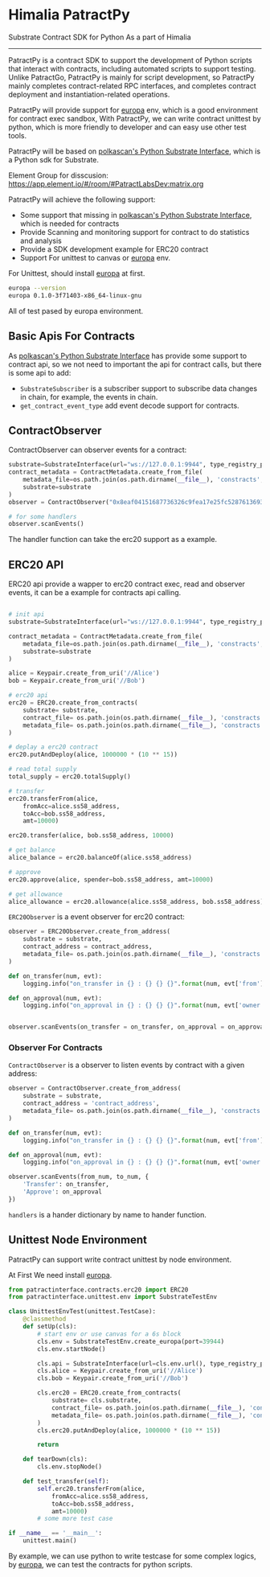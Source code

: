 # Himalia PatractPy

Substrate Contract SDK for Python As a part of Himalia

----------

PatractPy is a contract SDK to support the development of Python scripts that interact with contracts, including automated scripts to support testing. Unlike PatractGo, PatractPy is mainly for script development, so PatractPy mainly completes contract-related RPC interfaces, and completes contract deployment and instantiation-related operations.

PatractPy will provide support for [europa](https://github.com/patractlabs/europa) env, which is a good environment for contract exec sandbox,
With PatractPy, we can write contract unittest by python, which is more friendly to developer and can easy use other test tools.

PatractPy will be based on [polkascan's Python Substrate Interface](https://github.com/polkascan/py-substrate-interface), which is a Python sdk for Substrate.

Element Group for disscusion: https://app.element.io/#/room/#PatractLabsDev:matrix.org

PatractPy will achieve the following support:

- Some support that missing in [polkascan's Python Substrate Interface](https://github.com/polkascan/py-substrate-interface), which is needed for contracts
- Provide Scanning and monitoring support for contract to do statistics and analysis
- Provide a SDK development example for ERC20 contract
- Support For unittest to canvas or [europa](https://github.com/patractlabs/europa) env.

For Unittest, should install [europa](https://github.com/patractlabs/europa) at first.

```bash
europa --version
europa 0.1.0-3f71403-x86_64-linux-gnu
```

All of test pased by europa environment.

## Basic Apis For Contracts

As [polkascan's Python Substrate Interface](https://github.com/polkascan/py-substrate-interface) has provide some support to contract api, so we not need to important the api for contract calls, but there is some api to add:

- `SubstrateSubscriber` is a subscriber support to subscribe data changes in chain, for example, the events in chain.
- `get_contract_event_type` add event decode support for contracts.

## ContractObserver

ContractObserver can observer events for a contract:

```python
substrate=SubstrateInterface(url="ws://127.0.0.1:9944", type_registry_preset='canvas')
contract_metadata = ContractMetadata.create_from_file(
    metadata_file=os.path.join(os.path.dirname(__file__), 'constracts', 'ink', 'erc20.json'),
    substrate=substrate
)
observer = ContractObserver("0x8eaf04151687736326c9fea17e25fc5287613693c912909cb226aa4794f26a48", contract_metadata, substrate)

# for some handlers
observer.scanEvents()
```

The handler function can take the erc20 support as a example.

## ERC20 API

ERC20 api provide a wapper to erc20 contract exec, read and observer events, it can be a example for contracts api calling.

```python

# init api
substrate=SubstrateInterface(url="ws://127.0.0.1:9944", type_registry_preset='canvas')

contract_metadata = ContractMetadata.create_from_file(
    metadata_file=os.path.join(os.path.dirname(__file__), 'constracts', 'ink', 'erc20.json'),
    substrate=substrate
)

alice = Keypair.create_from_uri('//Alice')
bob = Keypair.create_from_uri('//Bob')

# erc20 api
erc20 = ERC20.create_from_contracts(
    substrate= substrate, 
    contract_file= os.path.join(os.path.dirname(__file__), 'constracts', 'ink', 'erc20.wasm'),
    metadata_file= os.path.join(os.path.dirname(__file__), 'constracts', 'ink', 'erc20.json')
)

# deplay a erc20 contract
erc20.putAndDeploy(alice, 1000000 * (10 ** 15))

# read total supply
total_supply = erc20.totalSupply()

# transfer
erc20.transferFrom(alice,
    fromAcc=alice.ss58_address, 
    toAcc=bob.ss58_address, 
    amt=10000)

erc20.transfer(alice, bob.ss58_address, 10000)

# get balance
alice_balance = erc20.balanceOf(alice.ss58_address)

# approve
erc20.approve(alice, spender=bob.ss58_address, amt=10000)

# get allowance
alice_allowance = erc20.allowance(alice.ss58_address, bob.ss58_address)

```

`ERC20Observer` is a event observer for erc20 contract:

```python
observer = ERC20Observer.create_from_address(
    substrate = substrate, 
    contract_address = contract_address,
    metadata_file= os.path.join(os.path.dirname(__file__), 'constracts', 'ink', 'erc20.json')
)

def on_transfer(num, evt):
    logging.info("on_transfer in {} : {} {} {}".format(num, evt['from'], evt['to'], evt['value']))

def on_approval(num, evt):
    logging.info("on_approval in {} : {} {} {}".format(num, evt['owner'], evt['spender'], evt['value']))


observer.scanEvents(on_transfer = on_transfer, on_approval = on_approval)
```

### Observer For Contracts

`ContractObserver` is a observer to listen events by contract with a given address:

```python
observer = ContractObserver.create_from_address(
    substrate = substrate, 
    contract_address = 'contract_address',
    metadata_file= os.path.join(os.path.dirname(__file__), 'constracts', 'ink', 'erc20.json')
)

def on_transfer(num, evt):
    logging.info("on_transfer in {} : {} {} {}".format(num, evt['from'], evt['to'], evt['value']))

def on_approval(num, evt):
    logging.info("on_approval in {} : {} {} {}".format(num, evt['owner'], evt['spender'], evt['value']))

observer.scanEvents(from_num, to_num, {
    'Transfer': on_transfer,
    'Approve': on_approval
})
```

`handlers` is a hander dictionary by name to hander function.

## Unittest Node Environment

PatractPy can support write contract unittest by node environment.

At First We need install [europa](https://github.com/patractlabs/europa).

```python
from patractinterface.contracts.erc20 import ERC20
from patractinterface.unittest.env import SubstrateTestEnv

class UnittestEnvTest(unittest.TestCase):
    @classmethod
    def setUp(cls):
        # start env or use canvas for a 6s block
        cls.env = SubstrateTestEnv.create_europa(port=39944)
        cls.env.startNode()

        cls.api = SubstrateInterface(url=cls.env.url(), type_registry_preset=cls.env.typ())
        cls.alice = Keypair.create_from_uri('//Alice')
        cls.bob = Keypair.create_from_uri('//Bob')

        cls.erc20 = ERC20.create_from_contracts(
            substrate= cls.substrate, 
            contract_file= os.path.join(os.path.dirname(__file__), 'constracts', 'ink', 'erc20.wasm'),
            metadata_file= os.path.join(os.path.dirname(__file__), 'constracts', 'ink', 'erc20.json')
        )
        cls.erc20.putAndDeploy(alice, 1000000 * (10 ** 15))

        return

    def tearDown(cls):
        cls.env.stopNode()

    def test_transfer(self):
        self.erc20.transferFrom(alice,
            fromAcc=alice.ss58_address, 
            toAcc=bob.ss58_address, 
            amt=10000)
        # some more test case

if __name__ == '__main__':
    unittest.main()
```

By example, we can use python to write testcase for some complex logics, by [europa](https://github.com/patractlabs/europa), we can test the contracts for python scripts.